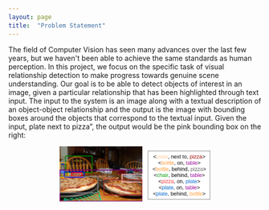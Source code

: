 ```yaml
---
layout: page
title:  "Problem Statement"
---
```


The field of Computer Vision has seen many advances over the last few years, but we haven't been able to achieve the same standards as human perception. In this project, we focus on the specific task of visual relationship detection to make progress towards genuine scene understanding. Our goal is to be able to detect objects of interest in an image, given a particular relationship that has been highlighted through text input. The input to the system is an image along with a textual description of an object-object relationship and the output is the image with bounding boxes around the objects that correspond to the textual input. Given the input, plate next to pizza”, the output would be the pink bounding box on the right: 

<center><img src="../assets/img/pizza_plate.png" width="300px" alt=""></center>